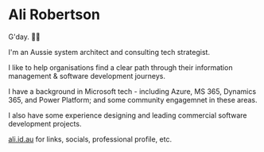 # Ali Robertson

G'day. 👦🏽

I'm an Aussie system architect and consulting tech strategist.

I like to help organisations find a clear path through their information management & software development journeys.

I have a background in Microsoft tech - including Azure, MS 365, Dynamics 365, and Power Platform; and some community engagemnet in these areas.

I also have some experience designing and leading commercial software development projects. 

[ali.id.au](https://www.ali.id.au/) for links, socials, professional profile, etc.
